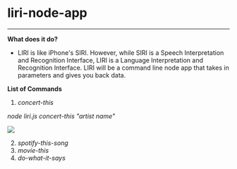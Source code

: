 # liri-node-app

***

**What does it do?** 
* LIRI is like iPhone's SIRI. However, while SIRI is a Speech Interpretation and Recognition Interface, LIRI is a Language Interpretation and Recognition Interface. LIRI will be a command line node app that takes in parameters and gives you back data.

**List of Commands**
1. *concert-this*

*node liri.js concert-this "artist name"*

![](liri-node-app/images/filename:liribot.png)

2. *spotify-this-song*
3. *movie-this*
4. *do-what-it-says*
